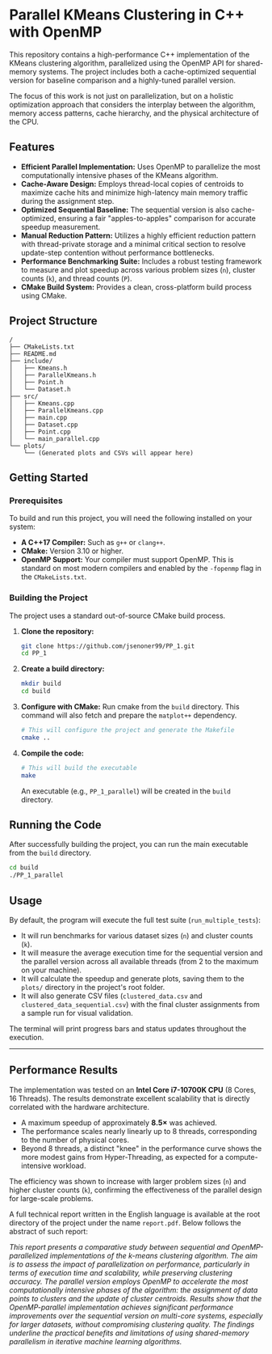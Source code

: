 # Parallel KMeans Clustering in C++ with OpenMP

This repository contains a high-performance C++ implementation of the KMeans clustering algorithm, parallelized using the OpenMP API for shared-memory systems. The project includes both a cache-optimized sequential version for baseline comparison and a highly-tuned parallel version.

The focus of this work is not just on parallelization, but on a holistic optimization approach that considers the interplay between the algorithm, memory access patterns, cache hierarchy, and the physical architecture of the CPU.

## Features

- **Efficient Parallel Implementation:** Uses OpenMP to parallelize the most computationally intensive phases of the KMeans algorithm.
- **Cache-Aware Design:** Employs thread-local copies of centroids to maximize cache hits and minimize high-latency main memory traffic during the assignment step.
- **Optimized Sequential Baseline:** The sequential version is also cache-optimized, ensuring a fair "apples-to-apples" comparison for accurate speedup measurement.
- **Manual Reduction Pattern:** Utilizes a highly efficient reduction pattern with thread-private storage and a minimal critical section to resolve update-step contention without performance bottlenecks.
- **Performance Benchmarking Suite:** Includes a robust testing framework to measure and plot speedup across various problem sizes (`n`), cluster counts (`k`), and thread counts (`P`).
- **CMake Build System:** Provides a clean, cross-platform build process using CMake.

## Project Structure

```
/
├── CMakeLists.txt  
├── README.md  
├── include/  
│   ├── Kmeans.h  
│   ├── ParallelKmeans.h  
│   ├── Point.h  
│   └── Dataset.h  
├── src/  
│   ├── Kmeans.cpp  
│   ├── ParallelKmeans.cpp  
│   ├── main.cpp  
│   ├── Dataset.cpp  
│   ├── Point.cpp  
│   └── main_parallel.cpp  
└── plots/  
    └── (Generated plots and CSVs will appear here)
```

## Getting Started

### Prerequisites

To build and run this project, you will need the following installed on your system:

- **A C++17 Compiler:** Such as `g++` or `clang++`.
- **CMake:** Version 3.10 or higher.
- **OpenMP Support:** Your compiler must support OpenMP. This is standard on most modern compilers and enabled by the `-fopenmp` flag in the `CMakeLists.txt`.


### Building the Project

The project uses a standard out-of-source CMake build process.

1.  **Clone the repository:**
    ```bash
    git clone https://github.com/jsenoner99/PP_1.git
    cd PP_1
    ```

2.  **Create a build directory:**
    ```bash
    mkdir build
    cd build
    ```

3.  **Configure with CMake:**
    Run cmake from the `build` directory. This command will also fetch and prepare the `matplot++` dependency.
    ```bash
    # This will configure the project and generate the Makefile
    cmake ..
    ```

4.  **Compile the code:**
    ```bash
    # This will build the executable
    make
    ```
    An executable (e.g., `PP_1_parallel`) will be created in the `build` directory.

## Running the Code

After successfully building the project, you can run the main executable from the `build` directory.

```bash
cd build
./PP_1_parallel
```
## Usage

By default, the program will execute the full test suite (`run_multiple_tests`):

- It will run benchmarks for various dataset sizes (`n`) and cluster counts (`k`).
- It will measure the average execution time for the sequential version and the parallel version across all available threads (from 2 to the maximum on your machine).
- It will calculate the speedup and generate plots, saving them to the `plots/` directory in the project's root folder.
- It will also generate CSV files (`clustered_data.csv` and `clustered_data_sequential.csv`) with the final cluster assignments from a sample run for visual validation.

The terminal will print progress bars and status updates throughout the execution.

---

## Performance Results

The implementation was tested on an **Intel Core i7-10700K CPU** (8 Cores, 16 Threads). The results demonstrate excellent scalability that is directly correlated with the hardware architecture.

- A maximum speedup of approximately **8.5×** was achieved.
- The performance scales nearly linearly up to 8 threads, corresponding to the number of physical cores.
- Beyond 8 threads, a distinct "knee" in the performance curve shows the more modest gains from Hyper-Threading, as expected for a compute-intensive workload.

The efficiency was shown to increase with larger problem sizes (`n`) and higher cluster counts (`k`), confirming the effectiveness of the parallel design for large-scale problems.

A full technical report written in the English language is available at the root directory of the project under the name `report.pdf`. Below follows the abstract of such report:

*This report presents a comparative study between sequential and OpenMP-parallelized implementations of the k-means clustering algorithm. The aim is to assess the impact of parallelization on performance, particularly in terms of execution time and scalability, while preserving clustering accuracy. The parallel version employs OpenMP to accelerate the most computationally intensive phases of the algorithm: the assignment of data points to clusters and the update of cluster centroids. Results show that the OpenMP-parallel implementation achieves significant performance improvements over the sequential version on multi-core systems, especially for larger datasets, without compromising clustering quality. The findings underline the practical benefits and limitations of using shared-memory parallelism in iterative machine learning algorithms.*

